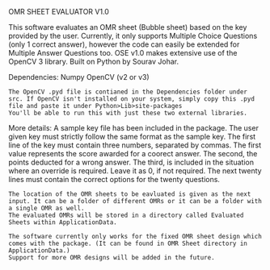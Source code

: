 OMR SHEET EVALUATOR V1.0

This software evaluates an OMR sheet (Bubble sheet) based on the key provided by the user. Currently, it only supports Multiple Choice Questions (only 1 correct answer),
however the code can easily be extended for Multiple Answer Questions too. OSE v1.0 makes extensive use of the OpenCV 3 library. 
Built on Python by Sourav Johar.

Dependencies:
	Numpy
	OpenCV (v2 or v3)
	
	The OpenCV .pyd file is contianed in the Dependencies folder under src. If OpenCV isn't installed on your system, simply copy this .pyd file and paste it under Python>Lib>site-packages
	You'll be able to run this with just these two external libraries.


More details:
	A sample key file has been included in the package. The user given key must strictly follow the same format as the sample key.
	The first line of the key must contain three numbers, separated by commas.
	The first value represents the score awarded for a coorect answer.
	The second, the points deducted for a wrong answer.
	The third, is included in the situation where an override is required. Leave it as 0, if not required.
	The next twenty lines must contain the correct options for the twenty questions.

	
	The location of the OMR sheets to be eavluated is given as the next input. It can be a folder of different OMRs or it can be a folder with a single OMR as well.
	The evaluated OMRs will be stored in a directory called Evaluated Sheets within ApplicationData.

	The software currently only works for the fixed OMR sheet design which comes with the package. (It can be found in OMR Sheet directory in ApplicationData.)
	Support for more OMR designs will be added in the future.


	
